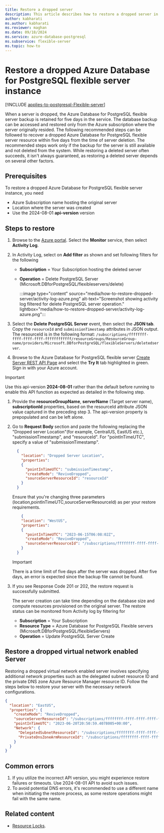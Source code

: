 ```yaml
---
title: Restore a dropped server
description: This article describes how to restore a dropped server in Azure Database for  PostgreSQL flexible server using the Azure portal.
author: kabharati
ms.author: kabharati
ms.reviewer: maghan
ms.date: 09/18/2024
ms.service: azure-database-postgresql
ms.subservice: flexible-server
ms.topic: how-to
---
```


# Restore a dropped Azure Database for PostgreSQL flexible server instance

[!INCLUDE [applies-to-postgresql-Flexible-server](~/reusable-content/ce-skilling/azure/includes/postgresql/includes/applies-to-postgresql-flexible-server.md)]

When a server is dropped, the Azure Database for PostgreSQL flexible server backup is retained for five days in the service. The database backup can be accessed and restored only from the Azure subscription where the server originally resided. The following recommended steps can be followed to recover a dropped Azure Database for PostgreSQL flexible server resource within five days from the time of server deletion. The recommended steps work only if the backup for the server is still available and not deleted from the system. While restoring a deleted server often succeeds, it isn't always guaranteed, as restoring a deleted server depends on several other factors.

## Prerequisites

To restore a dropped Azure Database for PostgreSQL flexible server instance, you need
- Azure Subscription name hosting the original server
- Location where the server was created
- Use the 2024-08-01 **api-version** version

## Steps to restore

1. Browse to the [Azure portal](https://portal.azure.com/#blade/Microsoft_Azure_ActivityLog/ActivityLogBlade). Select the **Monitor** service, then select **Activity Log**.

1. In Activity Log, select on **Add filter** as shown and set following filters for the following

    - **Subscription** = Your Subscription hosting the deleted server
    - **Operation** = Delete PostgreSQL Server (Microsoft.DBforPostgreSQL/flexibleservers/delete)

      :::image type="content" source="media/how-to-restore-dropped-server/activity-log-azure.png" alt-text="Screenshot showing activity log filtered for delete PostgreSQL server operation." lightbox="media/how-to-restore-dropped-server/activity-log-azure.png":::

1. Select the **Delete PostgreSQL Server** event, then select the **JSON tab**. Copy the `resourceId` and `submissionTimestamp` attributes in JSON output. The resourceId is in the following format: `/subscriptions/ffffffff-ffff-ffff-ffff-ffffffffffff/resourceGroups/ResourceGroup-name/providers/Microsoft.DBforPostgreSQL/flexibleServers/deletedserver`.

1. Browse to the Azure Database for PostgreSQL flexible server [Create Server REST API Page](/rest/api/postgresql/flexibleserver/servers/create) and select the **Try It** tab highlighted in green. Sign in with your Azure account.

  > [!IMPORTANT]  
  > Use this api-version **2024-08-01** rather than the default before running to enable this API function as expected as detailed in the following step.

1. Provide the **resourceGroupName**, **serverName** (Target server name), **subscriptionId** properties, based on the resourceId attribute JSON value captured in the preceding step 3. The api-version property is prepopulated and can be left alone.

1. Go to **Request Body** section and paste the following replacing the "Dropped server Location"(for example, CentralUS, EastUS etc.), "submissionTimestamp", and "resourceId". For "pointInTimeUTC", specify a value of "submissionTimestamp".

    ```json
      {
        "location": "Dropped Server Location",
        "properties":
        {
          "pointInTimeUTC": "submissionTimestamp",
          "createMode": "ReviveDropped",
          "sourceServerResourceId": "resourceId"
        }
      }
    ```
    
    Ensure that you're changing three parameters (location,pointInTimeUTC,sourceServerResourceId) as per your restore requirements. 
    
      ```json
          {
          "location": "WestUS",
          "properties":
          {
            "pointInTimeUTC": "2023-06-15T06:08:02Z",
            "createMode": "ReviveDropped",
            "sourceServerResourceId": "/subscriptions/ffffffff-ffff-ffff-ffff-ffffffffffff/resourceGroups/SourceResourceGroup-Name/providers/Microsoft.DBforPostgreSQL/flexibleServers/SourceServer-Name"
          }
        }
      ```

    > [!IMPORTANT]  
    > There is a time limit of five days after the server was dropped. After five days, an error is expected since the backup file cannot be found.

1. If you see Response Code 201 or 202, the restore request is successfully submitted.

    The server creation can take time depending on the database size and compute resources provisioned on the original server. The restore status can be monitored from Activity log by filtering for
   - **Subscription** = Your Subscription
   - **Resource Type** = Azure Database for PostgreSQL Flexible servers (Microsoft.DBforPostgreSQL/flexibleServers)
   - **Operation** = Update PostgreSQL Server Create

## Restore a dropped virtual network enabled Server

Restoring a dropped virtual network enabled server involves specifying additional network properties such as the delegated subnet resource ID and the private DNS zone Azure Resource Manager resource ID. Follow the steps below to restore your server with the necessary network configurations.

```json
{
  "location": "EastUS",
  "properties": {
    "createMode": "ReviveDropped",
    "sourceServerResourceId": "/subscriptions/ffffffff-ffff-ffff-ffff-ffffffffffff/resourceGroups/SourceResourceGroup-Name/providers/Microsoft.DBforPostgreSQL/flexibleServers/SourceServer-Name",
    "pointInTimeUTC": "2023-06-20T20:50:59.4078005+00:00",
    "Network": {
      "DelegatedSubnetResourceId": "/subscriptions/ffffffff-ffff-ffff-ffff-ffffffffffff/resourceGroups/SourceResourceGroup-Name/providers/Microsoft.Network/virtualNetworks/VirtualNetwork-Name/subnets/Subnet-Name",
      "PrivateDnsZoneArmResourceId": "/subscriptions/ffffffff-ffff-ffff-ffff-ffffffffffff/resourceGroups/SourceResourceGroup-Name/providers/Microsoft.Network/privateDnsZones/privatednszonename"
    }
  }
}
```

## Common errors

1. If you utilize the incorrect API version, you might experience restore failures or timeouts. Use 2024-08-01 API to avoid such issues.
1. To avoid potential DNS errors, it's recommended to use a different name when initiating the restore process, as some restore operations might fail with the same name.

## Related content

- [Resource Locks](https://techcommunity.microsoft.com/t5/azure-database-for-postgresql/preventing-the-disaster-of-accidental-deletion-for-your-PostgreSQL/ba-p/825222).
